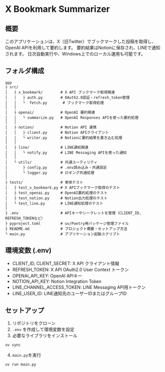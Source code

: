 # X Bookmark Summarizer

## 概要
このアプリケーションは、X（旧Twitter）でブックマークした投稿を取得し、OpenAI APIを利用して要約します。
要約結果はNotionに保存され、LINEで通知されます。
日次自動実行や、Windows上でのローカル運用も可能です。

## フォルダ構成
```
app
├ src/
│   ├ x_bookmark/        # X API ブックマーク取得関連
│   │   ├ auth.py        # OAuth2.0認証・refresh_token管理
│   │   └  fetch.py       # ブックマーク取得処理
│   │
│   ├ openai/            # OpenAI 要約関連
│   │   └ summarize.py   # OpenAI Responses APIを使った要約処理
│   │
│   ├ notion/            # Notion API 連携
│   │   ├ client.py      # Notion APIクライアント
│   │   └ writer.py      # Notionに要約結果を書き込む処理
│   │
│   ├ line/              # LINE通知関連
│   │   └ notify.py      # LINE Messaging APIを使った通知
│   │
│   └ utils/             # 共通ユーティリティ
│       ├ config.py      # .env読み込み・共通設定
│       └ logger.py      # ロギング共通処理
│
├ tests/                 # 単体テスト
│   ├ test_x_bookmark.py # X APIブックマーク取得のテスト
│   ├ test_openai.py     # OpenAI要約処理のテスト
│   ├ test_notion.py     # Notion出力処理のテスト
│   └ test_line.py       # LINE通知処理のテスト
│
├ .env                   # APIキーやシークレットを管理（CLIENT_ID, REFRESH_TOKENなど）
├ pyproject.toml         # uv/Poetry用パッケージ管理ファイル
├ README.md              # プロジェクト概要・セットアップ方法
└ main.py                # アプリケーション起動スクリプト
```


## 環境変数 (.env)
- CLIENT_ID, CLIENT_SECRET: X API クライアント情報
- REFRESH_TOKEN: X API OAuth2.0 User Context トークン
- OPENAI_API_KEY: OpenAI APIキー
- NOTION_API_KEY: Notion Integration Token
- LINE_CHANNEL_ACCESS_TOKEN: LINE Messaging API用トークン
- LINE_USER_ID: LINE通知先のユーザーIDまたはグループID

## セットアップ
1. リポジトリをクローン
2. `.env` を作成して環境変数を設定
3. 必要なライブラリをインストール
```bash
uv sync
```
4. `main.py`を実行
```bash
uv run main.py
```



